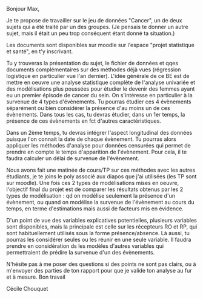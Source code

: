 

Bonjour Max,

Je te propose de travailler sur le jeu de données "Cancer", un de deux sujets qui a été traité par un des groupes. (Je pensais te donner un autre sujet, mais il était un peu trop conséquent étant donné ta situation.)

Les documents sont disponibles sur moodle sur l'espace "projet statistique et santé", en t'y inscrivant.

Tu y trouveras la présentation du sujet, le fichier de données et qqes documents complémentaires sur des méthodes déjà vues (régression logistique en particulier vue l'an dernier).
L'idée générale de ce BE est de mettre en oeuvre une analyse statistique complète de l'analyse univariée et des modélisations plus poussées pour étudier le devenir des femmes ayant eu un premier épisode de cancer du sein. On s'intéresse en particulier à la survenue de 4 types d'évènements. Tu pourras étudier ces 4 évènements séparément ou bien considérer la présence d'au moins un de ces évènements. Dans tous les cas, tu devras étudier, dans un 1er temps, la présence de ces évènements en fct d'autres caractéristiques.

Dans un 2ème temps, tu devras intégrer l'aspect longitudinal des données puisque l'on connait la date de chaque évènement. Tu pourras alors appliquer les méthodes d'analyse pour données censurées qui permet de prendre en compte le temps d'apparition de l'évènement. Pour cela, il te faudra calculer un délai de survenue de l'évènement.

Nous avons fait une matinée de cours/TP sur ces méthodes avec les autres étudiants, je te joins le poly associé aux diapos que j'ai utilisées (les TP sont sur moodle).
Une fois ces 2 types de modélisations mises en oeuvre, l'objectif final du projet est de comparer les résultats obtenus par les 2 types de modélisation : qd on modélise seulement la présence d'un évènement, ou quand on modélise la survenue de l'évènement au cours du temps, en terme d'estimations mais aussi de facteurs mis en évidence.

D'un point de vue des variables explicatives potentielles, plusieurs variables sont disponibles, mais la principale est celle sur les récepteurs RO et RP, qui sont habituellement utilisés sous la forme présence/absence. Là aussi, tu pourras les considérer seules ou les réunir en une seule variable. Il faudra prendre en considération ds les modèles d'autres variables qui permettraient de prédire la survenue d'un des évènements.

N'hésite pas à me poser des questions si des points ne sont pas clairs, ou à m'envoyer des parties de ton rapport pour que je valide ton analyse au fur et à mesure.
Bon travail

Cécile Chouquet
